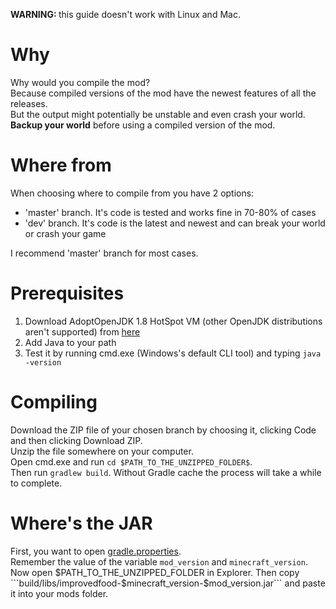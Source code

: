 <b>WARNING: </b> this guide doesn't work with Linux and Mac.

# Why

Why would you compile the mod?  
Because compiled versions of the mod have the newest features of all the releases.  
But the output might potentially be unstable and even crash your world.  
<b>Backup your world</b> before using a compiled version of the mod.

# Where from

When choosing where to compile from you have 2 options:
<ul>
<li>'master' branch. It's code is tested and works fine in 70-80% of cases</li>
<li>'dev' branch. It's code is the latest and newest and can break your world or crash your game</li>
</ul>
I recommend 'master' branch for most cases.

# Prerequisites

1. Download AdoptOpenJDK 1.8 HotSpot VM (other OpenJDK distributions aren't supported)
   from [here](https://adoptopenjdk.net/?variant=openjdk8&jvmVariant=hotspot)
2. Add Java to your path
3. Test it by running cmd.exe (Windows's default CLI tool) and typing ```java -version```

# Compiling

Download the ZIP file of your chosen branch by choosing it, clicking Code and then clicking Download ZIP.  
Unzip the file somewhere on your computer.  
Open cmd.exe and run ```cd $PATH_TO_THE_UNZIPPED_FOLDER$```.  
Then run ```gradlew build```. Without Gradle cache the process will take a while to complete.

# Where's the JAR

First, you want to
open [gradle.properties](https://github.com/RedGrapefruit09/ImprovedFood/blob/master/gradle.properties).  
Remember the value of the variable ```mod_version``` and ```minecraft_version```.  
Now open $PATH_TO_THE_UNZIPPED_FOLDER in Explorer.  
Then copy ```build/libs/improvedfood-$minecraft_version-$mod_version.jar``` and paste it into your mods folder.